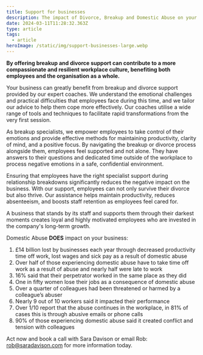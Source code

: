```yaml
---
title: Support for businesses
description: The impact of Divorce, Breakup and Domestic Abuse on your business
date: 2024-03-11T11:28:32.363Z
type: article
tags:
  - article
heroImage: /static/img/support-businesses-large.webp
---
```

**By offering breakup and divorce support can contribute to a more compassionate and resilient workplace culture, benefiting both employees and the organisation as a whole.**

Your business can greatly benefit from breakup and divorce support provided by our expert coaches. We understand the emotional challenges and practical difficulties that employees face during this time, and we tailor our advice to help them cope more effectively. Our coaches utilise a wide range of tools and techniques to facilitate rapid transformations from the very first session.

As breakup specialists, we empower employees to take control of their emotions and provide effective methods for maintaining productivity, clarity of mind, and a positive focus. By navigating the breakup or divorce process alongside them, employees feel supported and not alone. They have answers to their questions and dedicated time outside of the workplace to process negative emotions in a safe, confidential environment.

Ensuring that employees have the right specialist support during relationship breakdowns significantly reduces the negative impact on the business. With our support, employees can not only survive their divorce but also thrive. Our assistance helps maintain productivity, reduces absenteeism, and boosts staff retention as employees feel cared for.

A business that stands by its staff and supports them through their darkest moments creates loyal and highly motivated employees who are invested in the company's long-term growth.

Domestic Abuse **DOES** impact on your business:

1. £14 billion lost by businesses each year through decreased productivity time off work, lost wages and sick pay as a result of domestic abuse
2. Over half of those experiencing domestic abuse have to take time off work as a result of abuse and nearly half were late to work
3. 16% said that their perpetrator worked in the same place as they did
4. One in fifty women lose their jobs as a consequence of domestic abuse
5. Over a quarter of colleagues had been threatened or harmed by a colleague’s abuser
6. Nearly 9 out of 10 workers said it impacted their performance
7. Over 1/10 report that the abuse continues in the workplace, in 81% of cases this is through abusive emails or phone calls
8. 90% of those experiencing domestic abuse said it created conflict and tension with colleagues

Act now and book a call with Sara Davison or email Rob: rob@saradavison.com for more information today.

